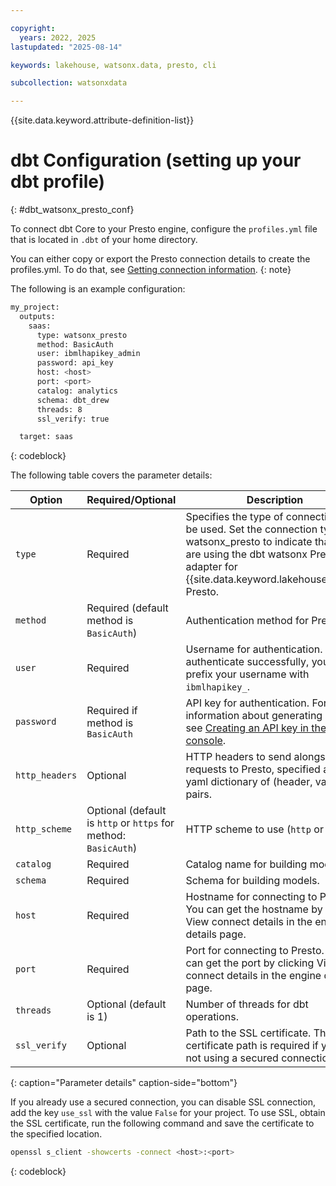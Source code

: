 ```yaml
---

copyright:
  years: 2022, 2025
lastupdated: "2025-08-14"

keywords: lakehouse, watsonx.data, presto, cli

subcollection: watsonxdata

---
```


{{site.data.keyword.attribute-definition-list}}

# dbt Configuration (setting up your dbt profile)
{: #dbt_watsonx_presto_conf}

To connect dbt Core to your Presto engine, configure the `profiles.yml` file that is located in `.dbt` of your home directory.

You can either copy or export the Presto connection details to create the profiles.yml. To do that, see [Getting connection information]({{site.data.keyword.ref-get_connection-link}}).
{: note}

The following is an example configuration:

```bash
my_project:
  outputs:
    saas:
      type: watsonx_presto
      method: BasicAuth
      user: ibmlhapikey_admin
      password: api_key
      host: <host>
      port: <port>
      catalog: analytics
      schema: dbt_drew
      threads: 8
      ssl_verify: true

  target: saas
```
{: codeblock}


The following table covers the parameter details:

| Option | Required/Optional | Description | Example |
| ------ | ----------------- | ----------- | ------- |
| `type`| Required| Specifies the type of connection to be used. Set the connection type to watsonx_presto to indicate that you are using the dbt watsonx Presto adapter for {{site.data.keyword.lakehouse_short}} Presto.| `watsonx_presto` |
| `method` | Required (default method is `BasicAuth`) | Authentication method for Presto. | `BasicAuth` |
| `user` | Required | Username for authentication. To authenticate successfully, you must prefix your username with `ibmlhapikey_`. | `ibmlhapikey_admin` |
| `password` | Required if method is `BasicAuth` | API key for authentication. For information about generating API key, see [Creating an API key in the console](https://cloud.ibm.com/docs/account?topic=account-userapikey&interface=ui#create_user_key). | Alphanumeric (abc123) |
| `http_headers` | Optional | HTTP headers to send alongside requests to Presto, specified as a yaml dictionary of (header, value) pairs. | X-Presto-Routing-Group: my-cluster |
| `http_scheme` | Optional (default is `http` or `https` for method: `BasicAuth`) | HTTP scheme to use (`http` or `https`). | `https` or `http` |
| `catalog` | Required | Catalog name for building models. | Analytics |
| `schema` | Required | Schema for building models. | dbt_drew |
| `host` | Required | Hostname for connecting to Presto. You can get the hostname by clicking View connect details in the engine details page.  | 127.0.0.1 |
| `port` | Required | Port for connecting to Presto. You can get the port by clicking View connect details in the engine details page.  | 8080 |
| `threads` | Optional (default is 1) | Number of threads for dbt operations. | 8 |
| `ssl_verify` | Optional | Path to the SSL certificate. The SSL certificate path is required if you are not using a secured connection. | `path/to/certificate` |
{: caption="Parameter details" caption-side="bottom"}

If you already use a secured connection, you can disable SSL connection, add the key `use_ssl` with the value `False` for your project.
To use SSL, obtain the SSL certificate, run the following command and save the certificate to the specified location.

```bash
openssl s_client -showcerts -connect <host>:<port>
```
{: codeblock}
